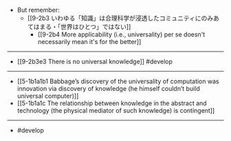 - But remember:
  - [[9-2b3 いわゆる「知識」は合理科学が浸透したコミュニティにのみあてはまる・「世界はひとつ」ではない]]
    - [[9-2b4 More applicability (i.e., universality) per se doesn't necessarily mean it's for the better]]
---
- [[9-2b3e3 There is no universal knowledge]] #develop
---
- [[5-1b1a1b1 Babbage’s discovery of the universality of computation was innovation via discovery of knowledge (he himself couldn’t build universal computer)]]
- [[5-1b1a1c The relationship between knowledge in the abstract and technology (the physical mediator of such knowledge) is contingent]]
---
- #develop

